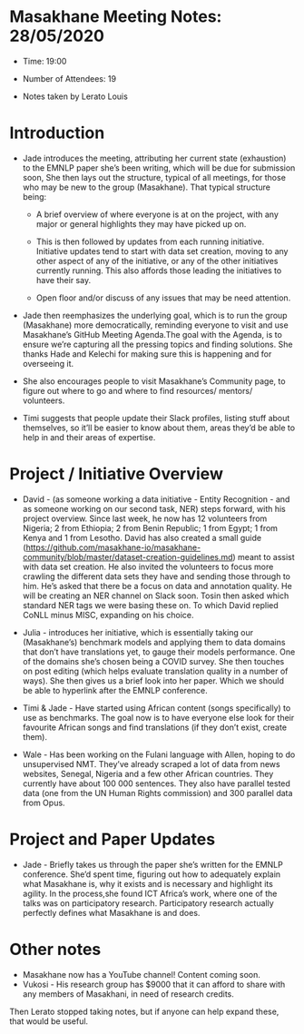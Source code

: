# Masakhane Meeting Notes: 28/05/2020

- Time: 19:00

- Number of Attendees: 19

- Notes taken by Lerato Louis

# Introduction

- Jade introduces the meeting, attributing her current state (exhaustion) to the EMNLP paper she’s been writing, which will 
be due for submission soon, She then lays out the structure, typical of all meetings, for those who may be new to the group (Masakhane). That typical structure being:

    - A brief overview of where everyone is at on the project, with any major or general highlights they may have picked up on. 
   
    - This is then followed by updates from each running initiative. Initiative updates tend to start with data set creation, 
    moving to any other aspect of any of the initiative, or any of the other initiatives currently running. 
    This also affords those leading the initiatives to have their say.
    
    - Open floor and/or discuss of any issues that may be need attention.
    
- Jade then reemphasizes the underlying goal, which is to run the group (Masakhane) more democratically, 
reminding everyone to visit and use Masakhane’s GitHub Meeting Agenda.The goal with the Agenda, is to ensure we’re capturing all 
the pressing topics and finding solutions. She thanks Hade and Kelechi for making sure this is happening and for overseeing it.

- She also encourages people to visit Masakhane’s Community page, to figure out where to go and where to find 
resources/ mentors/ volunteers.

- Timi suggests that people update their Slack profiles, listing stuff about themselves, so it’ll be easier to know about them, 
areas they’d be able to help in  and their areas of expertise.

# Project / Initiative Overview

- David - (as someone working a data initiative - Entity Recognition - and as someone working on our second task, NER) 
steps forward, with his project overview. Since last week, he now has 12 volunteers from Nigeria; 2 from Ethiopia; 
2 from Benin Republic; 1 from Egypt; 1 from Kenya and 1 from Lesotho. 
David has also created a small guide (https://github.com/masakhane-io/masakhane-community/blob/master/dataset-creation-guidelines.md) 
meant to assist with data set creation. He also invited the volunteers  to focus more crawling the different data sets they 
have and sending those through to him. He’s asked that there be a focus on data and annotation quality. 
He will be creating an NER channel on Slack soon. Tosin then asked which standard NER tags we were basing these on.
To which David replied CoNLL minus MISC, expanding on his choice.

- Julia - introduces her initiative, which is essentially taking our (Masakhane’s) benchmark models and applying them to data 
domains that don’t have translations yet, to gauge their models performance. One of the domains she’s chosen being a COVID survey. 
She then touches on post editing (which helps evaluate translation quality in a number of ways). She then gives us a brief look into 
her paper. Which we should be able to hyperlink after the EMNLP conference. 

- Timi & Jade - Have started using African content (songs specifically) to use as benchmarks.
The goal now is to have everyone else look for their favourite African songs and find translations (if they don’t exist, create them).

- Wale - Has been working on the Fulani language with Allen, hoping to do unsupervised NMT. They’ve already scraped a lot of 
data from news websites, Senegal, Nigeria and a few other African countries. They currently have about 100 000 sentences. 
They also have parallel tested data (one from the UN Human Rights commission) and 300 parallel data from Opus. 

# Project and Paper Updates

- Jade - Briefly takes us through the paper she’s written for the EMNLP conference. 
She’d spent time, figuring out how to adequately explain what Masakhane is, why it exists and is necessary and highlight its agility.
In the process,she found ICT Africa’s work, where one of the talks was on participatory research. Participatory research 
actually perfectly defines what Masakhane is and does.

# Other notes

- Masakhane now has a YouTube channel! Content coming soon.
- Vukosi - His research group has $9000 that it can afford to share with any members of Masakhani, in need of research credits. 

Then Lerato stopped taking notes, but if anyone can help expand these, that would be useful.
